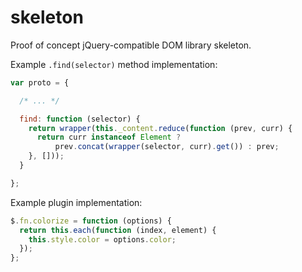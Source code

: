 skeleton
========

Proof of concept jQuery-compatible DOM library skeleton.

Example `.find(selector)` method implementation:
```js	
var proto = {

  /* ... */

  find: function (selector) {
    return wrapper(this._content.reduce(function (prev, curr) {
      return curr instanceof Element ?
          prev.concat(wrapper(selector, curr).get()) : prev;
    }, []));
  }

};
```

Example plugin implementation:
```js 
$.fn.colorize = function (options) {
  return this.each(function (index, element) {
    this.style.color = options.color;
  });
};
```
